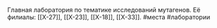 Главная лаборатория по тематике исследований мутагенов. Её филиалы: [[Х-27]], [[Х-23]], [[Х-18]], [[Х-33]].
#места #лаборатории 